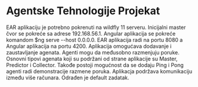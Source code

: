# Agentske Tehnologije Projekat

EAR aplikaciju je potrebno pokrenuti na wildfly 11 serveru. Inicijalni master čvor se pokreće sa adrese 192.168.56.1. Angular aplikacija se pokreće 
komandom $ng serve --host 0.0.0.0. EAR aplikacija radi na portu 8080 a Angular aplikacija na portu 4200. 
Aplikacija omogućava dodavanje i zaustavljanje agenata. Agenti mogu da međusobno razmenjuju poruke. Osnovni tipovi agenata koji su podržani od strane aplikacije
su Master, Predictor i Collector. Takođe postoji mogućnost da se dodaju Ping i Pong agenti radi demonstracije razmene poruka. Aplikacja podržava komunikaciju između
više računara. Odrađen je default zadatak.
